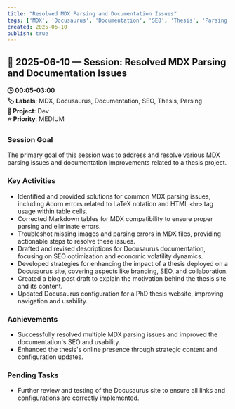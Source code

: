 ```yaml
---
title: "Resolved MDX Parsing and Documentation Issues"
tags: ['MDX', 'Docusaurus', 'Documentation', 'SEO', 'Thesis', 'Parsing']
created: 2025-06-10
publish: true
---
```


## 📅 2025-06-10 — Session: Resolved MDX Parsing and Documentation Issues

**🕒 00:05–03:00**  
**🏷️ Labels**: MDX, Docusaurus, Documentation, SEO, Thesis, Parsing  
**📂 Project**: Dev  
**⭐ Priority**: MEDIUM  


### Session Goal
The primary goal of this session was to address and resolve various MDX parsing issues and documentation improvements related to a thesis project.

### Key Activities
- Identified and provided solutions for common MDX parsing issues, including Acorn errors related to LaTeX notation and HTML `<br>` tag usage within table cells.
- Corrected Markdown tables for MDX compatibility to ensure proper parsing and eliminate errors.
- Troubleshot missing images and parsing errors in MDX files, providing actionable steps to resolve these issues.
- Drafted and revised descriptions for Docusaurus documentation, focusing on SEO optimization and economic volatility dynamics.
- Developed strategies for enhancing the impact of a thesis deployed on a Docusaurus site, covering aspects like branding, SEO, and collaboration.
- Created a blog post draft to explain the motivation behind the thesis site and its content.
- Updated Docusaurus configuration for a PhD thesis website, improving navigation and usability.

### Achievements
- Successfully resolved multiple MDX parsing issues and improved the documentation's SEO and usability.
- Enhanced the thesis's online presence through strategic content and configuration updates.

### Pending Tasks
- Further review and testing of the Docusaurus site to ensure all links and configurations are correctly implemented.
